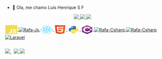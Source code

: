  - 👋 Ola, me chamo Luis Henrique S F
 <div align="center">
  <a href="https://github.com/Henricknen">
  <img height="180em" src="https://github-readme-stats.vercel.app/api?username=henricknen&show_icons=true&theme=gruvbox&include_all_commits=true&count_private=true"/>
   <img height="180em" src="https://github-readme-streak-stats.herokuapp.com/?user=henricknen&theme=gruvbox&hide_border=false)"/>
  <img height="180em" src="https://github-readme-stats.vercel.app/api/top-langs/?username=henricknen&layout=compact&langs_count=7&theme=gruvbox"/>
</div>
  
</div>
<div style="display: inline_block"><br>
  <img align="center" alt="Rafa-Js" height="30" width="40" src="https://raw.githubusercontent.com/devicons/devicon/master/icons/javascript/javascript-plain.svg">
  <img align="center" alt="Rafa-Js" height="30" width="40" src="https://cdn.jsdelivr.net/gh/devicons/devicon/icons/php/php-original.svg" />
  <img align="center" alt="Rafa-React" height="30" width="40" src="https://raw.githubusercontent.com/devicons/devicon/master/icons/react/react-original.svg">
  <img align="center" alt="Rafa-HTML" height="30" width="40" src="https://raw.githubusercontent.com/devicons/devicon/master/icons/html5/html5-original.svg">
  <img align="center" alt="Rafa-Python" height="30" width="40" src="https://raw.githubusercontent.com/devicons/devicon/master/icons/python/python-original.svg">
  <img align="center" alt="Rafa-Csharp" height="30" width="40" src="https://raw.githubusercontent.com/devicons/devicon/master/icons/csharp/csharp-original.svg">
  <img align="center" alt="Rafa-Csharp" height="30" width="40" src="https://cdn.jsdelivr.net/gh/devicons/devicon/icons/mysql/mysql-plain-wordmark.svg" />
  <img align="center" alt="Rafa-Csharp" height="30" width="40" src="https://cdn.jsdelivr.net/gh/devicons/devicon/icons/arduino/arduino-plain.svg" />
  <img align="center" alt="Laravel" height="30" width="40" src="https://cdn.jsdelivr.net/gh/devicons/devicon/icons/laravel/laravel-plain-wordmark.svg" />
</div>

##
  
<div>
  <a href="https://portfoli0henricknen.netlify.app/"  target="_blank">
    <img src="https://img.shields.io/badge/Portfolio-%23000000.svg?style=flat&logo=firefox&logoColor=green" target="_blank" />
  </a>
  &nbsp;
  <a href="https://www.linkedin.com/in/henricknen" target="_blank">
    <img src="https://img.shields.io/badge/-LinkedIn-%230077B5?style=for-the-badge&logo=linkedin&logoColor=white" target="_blank" />
  </a>
  <a href="https://linktreee-henricknen.netlify.app/" target="_blank">
    <img src="https://img.shields.io/badge/-Linktree-linktree.svg?style=flat&logo=linktree&logoColor=white&Label=Linktree" target="_blank" />
  </a>
</div>

